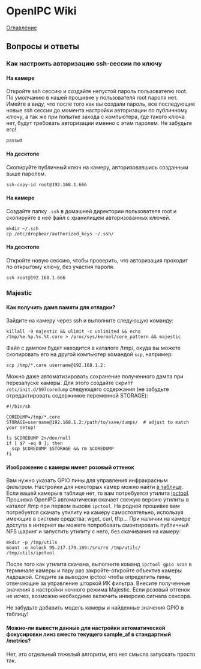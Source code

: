 # OpenIPC Wiki
[Оглавление](index.md)

Вопросы и ответы
----------------

### Как настроить авторизацию ssh-сессии по ключу

#### На камере
Откройте ssh сессию и создайте непустой пароль пользователю root.
По умолчанию в нашей прошивке у пользователя root пароля нет.
Имейте в виду, что после того как вы создали пароль, все последующие
новые ssh сессии до момента настройки авторизации по публичному ключу,
а так же при попытке захода с компьютера, где такого ключа нет, будут
требовать авторизации именно с этим паролем. Не забудьте его!
```
passwd
```

#### На десктопе
Скопируйте публичный ключ на камеру, авторизовавшись созданным выше паролем.
```
ssh-copy-id root@192.168.1.666
```

#### На камере
Создайте папку `.ssh` в домашней директории пользователя root
и скопируйте в неё файл с хранилищем авторизованных ключей.
```
mkdir ~/.ssh
cp /etc/dropbear/authorized_keys ~/.ssh/
```

#### На десктопе
Откройте новую сессию, чтобы проверить, что авторизация проходит по открытому ключу, без участия пароля.
```
ssh root@192.168.1.666
```

### Majestic

#### Как получить дамп памяти для отладки?
Зайдите на камеру через ssh и выполните следующую команду:
```
killall -9 majestic && ulimit -c unlimited && echo /tmp/%e.%p.%s.%t.core > /proc/sys/kernel/core_pattern && majestic
```
Файл с дампом будет находится в каталоге /tmp/, окуда вы можете скопировать его на другой компьютер командой `scp`, например:
```
scp /tmp/*.core username@192.168.1.2:
```
Можно даже автоматизировать сохранение полученного дампа при перезапуске камеры.
Для этого создайте скрипт `/etc/init.d/S97coredump` следующего содержания 
(не забудьте отредактировать содержимое переменной STORAGE):
```
#!/bin/sh

COREDUMP=/tmp/*.core
STORAGE=username@192.168.1.2:/path/to/save/dumps/  # adjust to match your setup!

ls $COREDUMP 2>/dev/null
if [ $? -eq 0 ]; then
  scp $COREDUMP $STORAGE && rm $COREDUMP
fi
```

#### Изображение с камеры имеет розовый оттенок
Вам нужно указать GPIO пины для управления инфракрасным фильтром.
Настройки для некоторых камер можно найти
[в таблице](https://openipc.org/wiki/en/gpio-settings.html).
Если вашей камеры в таблице нет, то вам потребуется утилита
[ipctool](https://github.com/OpenIPC/ipctool/releases/download/latest/ipctool).
Прошивка OpenIPC автоматически скачает свежую версию утилиты в каталог
/tmp при первом вызове `ipctool`. На родной прошивке вам потребуется
скачать утилиту на камеру самостоятельно, используя имеющие в системе
средства: wget, curl, tftp... При наличии на камере доступа в интернет
вы можете попробовать смонтировать публичный NFS шаринг и запустить
утилиту с него, без скачивания на камеру:
```
mkdir -p /tmp/utils
mount -o nolock 95.217.179.189:/srv/ro /tmp/utils/
/tmp/utils/ipctool
```
После того как утилита скачана, выполните команд `ipctool gpio scan`
в терминале камеры и пару раз закройте-откройте объектив камеры ладошкой.
Следите за выводом ipctool чтобы определить пины, отвечающие за управление
шторкой ИК фильтра. Внесите полученные значения в настройки ночного режима
Majestic. Если розовый оттенок не исчез, возможно необходимо включить
инверсию сигнала сенсора.

Не забудьте добавить модель камеры и найденные значения GPIO в таблицу!

#### Можно-ли вывести данные для настройки автоматической фокусировки линз вместо текущего sample_af в стандартный /metrics?
Нет, это отдельный тяжелый алгоритм, его нет смысла запускать просто так.
